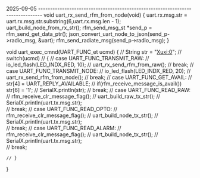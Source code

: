 2025-09-05 -------------------------------------------------------------------------------
void uart_rx_send_rfm_from_node(void)
{
    uart.rx.msg.str = uart.rx.msg.str.substring(6,uart.rx.msg.len - 1);
    uart_build_node_from_rx_str();
    rfm_send_msg_st *send_p = rfm_send_get_data_ptr();
    json_convert_uart_node_to_json(send_p->radio_msg, &uart);
    rfm_send_radiate_msg(send_p->radio_msg);
}

void uart_exec_cmnd(UART_FUNC_et ucmd)
{
    // String str = "<Xuxi:0>";
    // switch(ucmd)
    // {
    //     case UART_FUNC_TRANSMIT_RAW:
    //         io_led_flash(LED_INDX_RED, 10);
    //         uart_rx_send_rfm_from_raw();
    //         break;
    //     case UART_FUNC_TRANSMIT_NODE:
    //         io_led_flash(LED_INDX_RED, 20);
    //         uart_rx_send_rfm_from_node();
    //         break;
    //     case UART_FUNC_GET_AVAIL:
    //         str[4] = UART_REPLY_AVAILABLE;
    //         if(rfm_receive_message_is_avail()) str[6] = '1';
    //         SerialX.println(str);
    //         break;
    //     case UART_FUNC_READ_RAW:
    //         rfm_receive_clr_message_flag();
    //         uart_build_raw_tx_str();
    //         SerialX.println(uart.tx.msg.str);          
    //         break;
    //     case UART_FUNC_READ_OPTO:
    //         rfm_receive_clr_message_flag();
    //         uart_build_node_tx_str();
    //         SerialX.println(uart.tx.msg.str);          
    //         break;
    //     case UART_FUNC_READ_ALARM:
    //         rfm_receive_clr_message_flag();
    //         uart_build_node_tx_str();
    //         SerialX.println(uart.tx.msg.str);          
    //         break;

    // }
}

